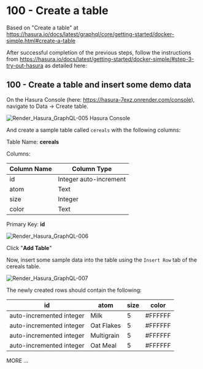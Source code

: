 # 100 - Create a table

Based on "Create a table" at https://hasura.io/docs/latest/graphql/core/getting-started/docker-simple.html#create-a-table

After successful completion of the previous steps, follow the instructions from https://hasura.io/docs/latest/getting-started/docker-simple/#step-3-try-out-hasura as detailed here:

## 100 - Create a table and insert some demo data

On the Hasura Console (here: https://hasura-7exz.onrender.com/console), navigate to Data -> Create table.

![Render_Hasura_GraphQL-005](https://user-images.githubusercontent.com/1499433/229491078-d1de22c3-c1f3-4cd2-bb46-d90f35ff7028.png)
Hasura Console

And create a sample table called ```cereals``` with the following columns:

Table Name: **cereals**

Columns:

| Column Name | Column Type |
| --- | --- |
| id | Integer auto-increment | 
| atom | Text | 
| size | Integer |
| color | Text |

Primary Key: **id**

![Render_Hasura_GraphQL-006](https://user-images.githubusercontent.com/1499433/229492864-40e56cb7-ee20-47ab-80ae-6f34a6bdec3f.png)

Click "**Add Table**"

Now, insert some sample data into the table using the ```Insert Row``` tab of the cereals table.

![Render_Hasura_GraphQL-007](https://user-images.githubusercontent.com/1499433/229493549-e1e92cfe-a6bf-4373-a379-ee78cc6fe312.png)

The newly created rows should contain the following:

| id | atom | size | color |
| --- | --- | --- | --- |
| auto-incremented integer | Milk | 5 | #FFFFFF |
| auto-incremented integer | Oat Flakes | 5 | #FFFFFF |
| auto-incremented integer | Multigrain | 5 | #FFFFFF |
| auto-incremented integer | Oat Meal | 5 | #FFFFFF |


MORE ...
